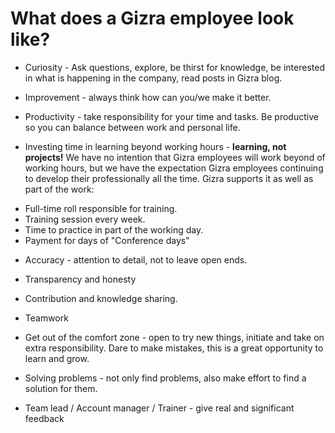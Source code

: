 # What does a Gizra employee look like?

* Curiosity - Ask questions, explore, be thirst for knowledge, be interested in what is happening in the company, read posts in Gizra blog.

* Improvement - always think how can you/we make it better.

* Productivity - take responsibility for your time and tasks. Be productive so you can balance between work and personal life.

* Investing time in learning beyond working hours - **learning, not projects!** We have no intention that Gizra employees will work beyond of working hours, but we have the expectation Gizra employees continuing to develop their professionally all the time. 
Gizra supports it as well as part of the work:
 - Full-time roll responsible for training.
 - Training session every week.
 - Time to practice in part of the working day.
 - Payment for days of "Conference days"


* Accuracy - attention to detail, not to leave open ends.

* Transparency and honesty

* Contribution and knowledge sharing.

* Teamwork

* Get out of the comfort zone - open to try new things, initiate and take on extra responsibility. Dare to make mistakes, this is a great opportunity to learn and grow.

* Solving problems - not only find problems, also make effort to find a solution for them.

* Team lead / Account manager / Trainer - give real and significant feedback

